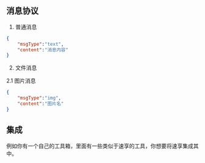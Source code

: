 ## 消息协议

1. 普通消息
```json
{
    "msgType":"text",
    "content":"消息内容"
}
```
2. 文件消息

2.1 图片消息

```json
{
    "msgType":"img",
    "content":"图片名"
}
```

## 集成

例如你有一个自己的工具箱，里面有一些类似于速享的工具，你想要将速享集成其中。
